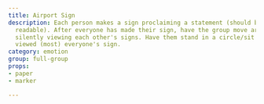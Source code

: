 ```yaml
---
title: Airport Sign
description: Each person makes a sign proclaiming a statement (should be short/easily
  readable). After everyone has made their sign, have the group move around the room
  silently viewing each other's signs. Have them stand in a circle/sit after they've
  viewed (most) everyone's sign.
category: emotion
group: full-group
props:
- paper
- marker

---
```

